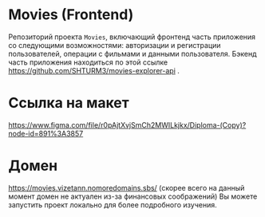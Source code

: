 # Movies (Frontend)
Репозиторий проекта `Movies`, включающий фронтенд часть приложения со следующими возможностями: авторизации и регистрации пользователей, операции с фильмами и данными пользователя. Бэкенд часть приложения находиться по этой ссылке https://github.com/SHTURM3/movies-explorer-api .

# Ссылка на макет
https://www.figma.com/file/r0pAjtXvjSmCh2MWILkjkx/Diploma-(Copy)?node-id=891%3A3857
  
# Домен
https://movies.vizetann.nomoredomains.sbs/ (скорее всего на данный момент домен не актуален из-за финансовых соображений)
Вы можете запустить проект локально для более подробного изучения. 
